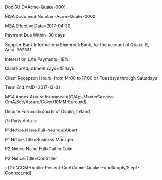 Doc.GUID=Acme-Quake-0001

MSA Document Number=<span class="highlight">Acme-Quake-0002</a>

MSA Effective Date=<span class="highlight">2017-04-30</a>

Payment Due Within=<span class="highlight">30 days</a>

Supplier Bank Information=<span class="highlight">Shamrock Bank, for the account of Quake IE, Acct. #97531</a>

Interest on Late Payments=<span class="highlight">18%</a>

ClaimForAdjustment.days=<span class="highlight">15 days</a>

Client Reception Hours=from 14:00 to 17:00 on Tuesdays through Saturdays  

Term.End.YMD=<span class="highlight">2017-12-31</a>

MSA.Annex.Assure.Insurance.=[G/Agt-MasterService-CmA/Sec/Assure/Cover/10MM-Euro.md]

Dispute.Forum.cl=courts of Dublin, Ireland

//=Party details:

P1.Notice.Name.Full=Seamus Albert

P1.Notice.Title=Business Manager

P2.Notice.Name.Full=Caitlin Colin

P2.Notice.Title=Controller

=[G/IACCM-Dublin-Present-CmA/Acme-Quake-FoodSupply/Step1-Connect.md]